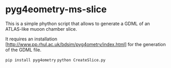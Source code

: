 # pyg4eometry-ms-slice

This is a simple phython script that allows to generate a GDML of an ATLAS-like muoon chamber slice.

It requires an installation [http://www.pp.rhul.ac.uk/bdsim/pyg4ometry/index.html] for the generation of the GDML file. 

 `pip install pyg4ometry`
 `python CreateSlice.py`
